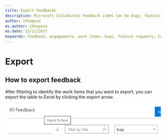 ```yaml
---
title: Export Feedbackk
description: Microsoft Collaborate Feedback items can be bugs, feature requests or any task associated with an engagement. Feedback forms can be customized based on each engagement. 
author: ikhapova
ms.author: ikhapova
ms.date: 12/12/2017
keywords: feedback, engagements, work items, bugs, feature requests, Collaborate permissions, Microsoft Connect, SysDev Bug, Dev Center bugs 
---
```


# Export

## How to export feedback

After filtering to identify the work items that you want to export, you can export the table to Excel by clicking the export arrow.

![Export to Excel arrow icon](images/export-to-excel.png)
